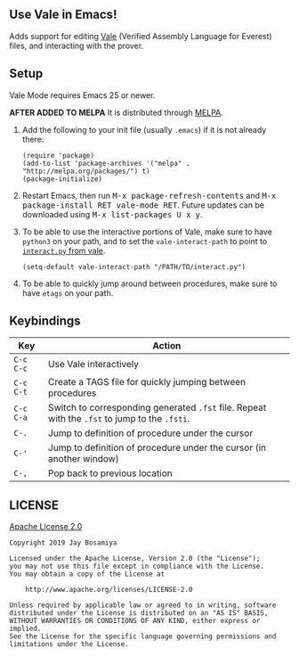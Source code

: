 ## Use Vale in Emacs!

Adds support for editing [Vale](https://github.com/project-everest/vale/) (Verified Assembly Language for Everest) files, and interacting with the prover.

## Setup

Vale Mode requires Emacs 25 or newer.

**AFTER ADDED TO MELPA** It is distributed through [MELPA](https://melpa.org).

1.  Add the following to your init file (usually `.emacs`) if it is not already there:

	```elisp
	(require 'package)
	(add-to-list 'package-archives '("melpa" . "http://melpa.org/packages/") t)
	(package-initialize)
	```

2.  Restart Emacs, then run <kbd>M-x package-refresh-contents</kbd> and <kbd>M-x package-install RET vale-mode RET</kbd>. Future updates can be downloaded using <kbd>M-x list-packages U x y</kbd>.

3.  To be able to use the interactive portions of Vale, make sure to have `python3` on your path, and to set the `vale-interact-path` to point to [`interact.py` from vale](https://github.com/project-everest/vale/blob/master/tools/scripts/interact.py).

	```elisp
	(setq-default vale-interact-path "/PATH/TO/interact.py")
	```
4. To be able to quickly jump around between procedures, make sure to have `etags` on your path.


## Keybindings

Key  | Action
-----|--------
`C-c C-c` | Use Vale interactively
`C-c C-t` | Create a TAGS file for quickly jumping between procedures
`C-c C-a` | Switch to corresponding generated `.fst` file. Repeat with the `.fst` to jump to the `.fsti`.
`C-.` | Jump to definition of procedure under the cursor
`C-'` | Jump to definition of procedure under the cursor (in another window)
`C-,` | Pop back to previous location

## LICENSE

[Apache License 2.0](LICENSE)

```
Copyright 2019 Jay Bosamiya

Licensed under the Apache License, Version 2.0 (the "License");
you may not use this file except in compliance with the License.
You may obtain a copy of the License at

	http://www.apache.org/licenses/LICENSE-2.0

Unless required by applicable law or agreed to in writing, software
distributed under the License is distributed on an "AS IS" BASIS,
WITHOUT WARRANTIES OR CONDITIONS OF ANY KIND, either express or implied.
See the License for the specific language governing permissions and
limitations under the License.
```
